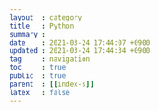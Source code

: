```yaml
---
layout  : category
title   : Python
summary :
date    : 2021-03-24 17:44:07 +0900
updated : 2021-03-24 17:44:34 +0900
tag     : navigation 
toc     : true
public  : true
parent  : [[index-s]]
latex   : false
---
```


